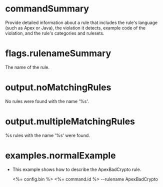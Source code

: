 # commandSummary

Provide detailed information about a rule that includes the rule's language (such as Apex or Java), the violation it detects, example code of the violation, and the rule's categories and rulesets.

# flags.rulenameSummary

The name of the rule.

# output.noMatchingRules

No rules were found with the name '%s'.

# output.multipleMatchingRules

%s rules with the name '%s' were found.

# examples.normalExample

- This example shows how to describe the ApexBadCrypto rule.

	<%= config.bin %> <%= command.id %> --rulename ApexBadCrypto
